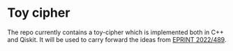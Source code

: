 # Toy cipher

The repo currently contains a toy-cipher which is implemented both in C++ and Qiskit. It will be used to carry forward the ideas from [EPRINT 2022/489](https://eprint.iacr.org/2022/489).

